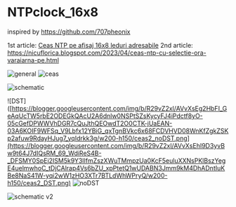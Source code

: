 # NTPclock_16x8
inspired by https://github.com/707pheonix

1st article: [Ceas NTP pe afisaj 16x8 leduri adresabile](https://nicuflorica.blogspot.com/2023/04/ceas-ntp-pe-afisaj-16x8-leduri.html)
2nd article: https://nicuflorica.blogspot.com/2023/04/ceas-ntp-cu-selectie-ora-varaiarna-pe.html

![general](https://blogger.googleusercontent.com/img/b/R29vZ2xl/AVvXsEjOpSAybMsrWUOia3C33OPAkM5C3ThR0vY09eZVo2GtnwoqP90yd11aboPQ0ae2GcKVd_zedHevnGS0Jby1108V-XWxrn8lkbIRw-dGOTyMHksXTc2Fk6LrN42yYHZCV4u77wjoylcYmfUT28RWiqKt_mq91-E5Kpr7ju6V5v9EZ4rEJBSKcc75b3ArRA/w200-h95/NTPclock_16x8_general.png)
![ceas](https://blogger.googleusercontent.com/img/b/R29vZ2xl/AVvXsEiE1acEuaR6LUFueTVdKG7igYSMzEp_lHJ2xogoLVDbtLZUQ7XGjWibnWUbQ_V-NkBTlvJxMDL5RRDKTlWWoZdVFF9jKeYfbpgDYYbrCV-lJnZEhpIJsKawsHsLdowseDUx3uVXuptp2e01B8QRdthYawtwYKxaV8e2UJn8dkR8yJnVk_nDps1_WvjcjQ/w200-h96/ora_12_02.jpg)

![schematic](https://blogger.googleusercontent.com/img/b/R29vZ2xl/AVvXsEhWzLXncEof-hVGHXiQz4Y-fosUpMyNl8vJfTmqlYf3KLhruCTieju1oxV9q4WiYduId4tjjt1FiyKFVwI2Demm21BKiYdQIi5d5P0fr4vH21w3uKKJ2uQ3FRHEAKUIz_wZ_NS58Tn1Rf7hMzg0r0ndvMvXgY3wJdt2O858FChVwVbV5hd0Y2vPT5ierg/s1121/NTPclock_16x8_ws2812_sch_v1.png)

![DST]([https://blogger.googleusercontent.com/img/b/R29vZ2xl/AVvXsEg2HbFI_GeAqUcTW5rbE2ODEGkQAcU2A6dnlw0NSPtSZsKycyFJ4iPdctf8yO-05cGefDPWWVhDGR7cQuJthQEOwdT2O0CTK-jUaEAN-03A6KOIF9WFSq_V9Lbfx12YBiG_qxTgnBVkc6x68FCDVHVD08WnKfZgkZSKp2afuw9RdayHJug7_yqIdrkk3g/w200-h150/ceas2_noDST.png](https://blogger.googleusercontent.com/img/b/R29vZ2xl/AVvXsEhI9D3yvBw9t64J7dIQsRM_69_WdiReS4B-_DFSMY0SpEj2ISM5k9Y3lIfmZszXWuTMmpzUa0KcF5euluXXNsPKlBszYegE4uelmwhoC_tDjCAlrap4Vs6bZU_xpPtetQ1wUDABN3Jmm9kM4DhADntIuKBe8NaS41W-yqi2wW1zHO3XTr7BTLdWhWPryQ/w200-h150/ceas2_DST.png)
![noDST](https://blogger.googleusercontent.com/img/b/R29vZ2xl/AVvXsEg2HbFI_GeAqUcTW5rbE2ODEGkQAcU2A6dnlw0NSPtSZsKycyFJ4iPdctf8yO-05cGefDPWWVhDGR7cQuJthQEOwdT2O0CTK-jUaEAN-03A6KOIF9WFSq_V9Lbfx12YBiG_qxTgnBVkc6x68FCDVHVD08WnKfZgkZSKp2afuw9RdayHJug7_yqIdrkk3g/w200-h150/ceas2_noDST.png)


![schematic v2](https://blogger.googleusercontent.com/img/b/R29vZ2xl/AVvXsEhOTGtNicFl3oVvQkguZHq24UNh51pF5F8qZpjwmg2eL4IseFMrjhB2FFkdAaSfxDODpfAr6ULOSxcdaMFcJR0Ra77jue31j7F58SxFcTxQZaBDSWZqHeYqoPEoOiXe4xxd8ewJde1zxYvN4LaVA4GObuF8OJnL2dEzz1fNainlyv29mKmk9WoS5FUxGA/s1141/NTPclock_16x8_ws2812_sch_v2.png)
